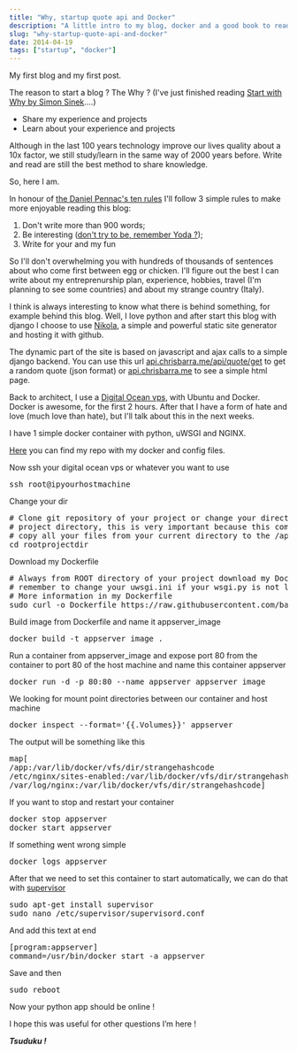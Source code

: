 ```yaml
---
title: "Why, startup quote api and Docker"
description: "A little intro to my blog, docker and a good book to read"
slug: "why-startup-quote-api-and-docker"
date: 2014-04-19
tags: ["startup", "docker"]
---
```


My first blog and my first post.

The reason to start a blog ? The Why ? (I've just finished reading [Start with Why by Simon Sinek](http://amzn.to/1j6vlHN "Start with Why by Simon Sinek")....)

- Share my experience and projects
- Learn about your experience and projects

Although in the last 100 years technology improve our lives quality about a 10x factor, we still study/learn in the same way of 2000 years before.
Write and read are still the best method to share knowledge.

So, here I am.

<!-- TEASER_END -->
In honour of [the Daniel Pennac's ten rules](http://www.oup.it/files/Documenti/ReadOn/RightsoftheReaderbyPennac.pdf "The rights of the Reader") I'll follow 3 simple rules to make more enjoyable reading this blog:

1. Don't write more than 900 words;
2. Be interesting ([don't try to be, remember Yoda ?](https://www.youtube.com/watch?v=BQ4yd2W50No));
3. Write for your and my fun

So I'll don't overwhelming you with hundreds of thousands of sentences about who come first between egg or chicken.
I'll figure out the best I can write about my entreprenurship plan, experience, hobbies, travel (I'm planning to see some countries) and about my strange country (Italy).

I think is always interesting to know what there is behind something, for example behind this blog.
Well, I love python and after start this blog with django I choose to use [Nikola](http://getnikola.com/ "Nikola Static Site Generator"), a simple and powerful static site generator and hosting it with github.

The dynamic part of the site is based on javascript and ajax calls to a simple django backend.
You can use this url [api.chrisbarra.me/api/quote/get](http://api.chrisbarra.me/api/quote/get "api.chrisbarra.me json") to get a random quote (json format) or [api.chrisbarra.me](http://api.chrisbarra.me "api.chrisbarra.me html") to see a simple html page.

Back to architect, I use a [Digital Ocean vps](https://www.digitalocean.com/?refcode=16e2312f412e "Digital Ocean"), with Ubuntu and Docker.
Docker is awesome, for the first 2 hours. After that I have a form of hate and love (much love than hate), but I'll talk about this in the next weeks.

I have 1 simple docker container with python, uWSGI and NGINX.

[Here](https://github.com/barrachri/dockerfiles "barrachri Repo") you can find my repo with my docker and config files.

Now ssh your digital ocean vps or whatever you want to use
<pre>ssh root@ipyourhostmachine</pre>
Change your dir
<pre>
&#35; Clone git repository of your project or change your directory with your ROOT
&#35; project directory, this is very important because this command "ADD ./ /app"
&#35; copy all your files from your current directory to the /app container's dir
cd rootprojectdir
</pre>
Download my Dockerfile
<pre>
&#35; Always from ROOT directory of your project download my Dockerfile
&#35; remember to change your uwsgi.ini if your wsgi.py is not located in api/wsgi.py dir
&#35; More information in my Dockerfile
sudo curl -o Dockerfile https://raw.githubusercontent.com/barrachri/dockerfiles/master/dockerfile/Dockerfile_app
</pre>
Build image from Dockerfile and name it appserver_image
<pre>docker build -t appserver_image .</pre>
Run a container from appserver_image and expose port 80 from the container to port 80 of the host machine and name this container appserver
<pre>docker run -d -p 80:80 --name appserver appserver_image</pre>
We looking for mount point directories between our container and host machine
<pre>docker inspect --format='{{.Volumes}}' appserver</pre>
The output will be something like this
<pre>
map[
/app:/var/lib/docker/vfs/dir/strangehashcode
/etc/nginx/sites-enabled:/var/lib/docker/vfs/dir/strangehashcode
/var/log/nginx:/var/lib/docker/vfs/dir/strangehashcode]
</pre>
If you want to stop and restart your container
<pre>
docker stop appserver
docker start appserver
</pre>
If something went wrong simple
<pre>
docker logs appserver
</pre>
After that we need to set this container to start automatically, we can do that with [supervisor](http://supervisord.org/ "Supervisord")
<pre>
sudo apt-get install supervisor
sudo nano /etc/supervisor/supervisord.conf
</pre>
And add this text at end
<pre>
[program:appserver]
command=/usr/bin/docker start -a appserver
</pre>
Save and then
<pre>sudo reboot</pre>

Now your python app should be online !

I hope this was useful for other questions I’m here !

__*Tsuduku !*__
